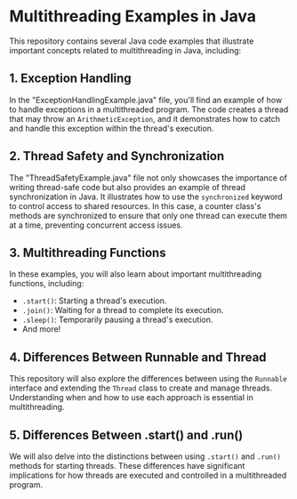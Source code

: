 # Multithreading Examples in Java

This repository contains several Java code examples that illustrate important concepts related to multithreading in Java, including:

## 1. Exception Handling

In the "ExceptionHandlingExample.java" file, you'll find an example of how to handle exceptions in a multithreaded program. 
The code creates a thread that may throw an `ArithmeticException`, and it demonstrates how to catch and handle this exception within the thread's execution.

## 2. Thread Safety and Synchronization

The "ThreadSafetyExample.java" file not only showcases the importance of writing thread-safe code but also provides an example of thread synchronization in Java. 
It illustrates how to use the `synchronized` keyword to control access to shared resources. 
In this case, a counter class's methods are synchronized to ensure that only one thread can execute them at a time, preventing concurrent access issues.

## 3. Multithreading Functions

In these examples, you will also learn about important multithreading functions, including:
- `.start()`: Starting a thread's execution.
- `.join()`: Waiting for a thread to complete its execution.
- `.sleep()`: Temporarily pausing a thread's execution.
- And more!

## 4. Differences Between Runnable and Thread

This repository will also explore the differences between using the `Runnable` interface and extending the `Thread` class to create and manage threads. 
Understanding when and how to use each approach is essential in multithreading.

## 5. Differences Between .start() and .run()

We will also delve into the distinctions between using `.start()` and `.run()` methods for starting threads. 
These differences have significant implications for how threads are executed and controlled in a multithreaded program.
